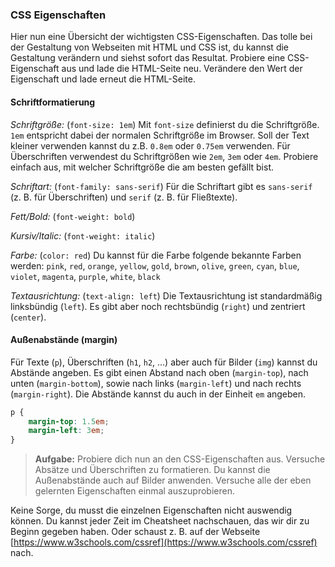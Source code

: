 ### CSS Eigenschaften

Hier nun eine Übersicht der wichtigsten CSS-Eigenschaften.
Das tolle bei der Gestaltung von Webseiten mit HTML und CSS ist, du kannst die Gestaltung verändern und siehst sofort das Resultat.
Probiere eine CSS-Eigenschaft aus und lade die HTML-Seite neu. Verändere den Wert der Eigenschaft und lade erneut die HTML-Seite.

#### Schriftformatierung

*Schriftgröße:* (`font-size: 1em`)
Mit `font-size` definierst du die Schriftgröße. `1em` entspricht dabei der normalen Schriftgröße im Browser.
Soll der Text kleiner verwenden kannst du z.B. `0.8em` oder `0.75em` verwenden. 
Für Überschriften verwendest du Schriftgrößen wie `2em`, `3em` oder `4em`.
Probiere einfach aus, mit welcher Schriftgröße die am besten gefällt bist.

*Schriftart:* (`font-family: sans-serif`)
Für die Schriftart gibt es `sans-serif` (z. B. für Überschriften) und `serif` (z. B. für Fließtexte).

*Fett/Bold:* (`font-weight: bold`)

*Kursiv/Italic:* (`font-weight: italic`)

*Farbe:* (`color: red`)
Du kannst für die Farbe folgende bekannte Farben werden:
`pink`, `red`, `orange`, `yellow`, `gold`, `brown`, `olive`, `green`, `cyan`, `blue`, `violet`, `magenta`, `purple`, `white`, `black`

*Textausrichtung:* (`text-align: left`)
Die Textausrichtung ist standardmäßig linksbündig (`left`). Es gibt aber noch rechtsbündig (`right`) und zentriert (`center`).

#### Außenabstände (margin)

Für Texte (`p`), Überschriften (`h1`, `h2`, ...) aber auch für Bilder (`img`) kannst du Abstände angeben.
Es gibt einen Abstand nach oben (`margin-top`), nach unten (`margin-bottom`), sowie nach links (`margin-left`) und nach rechts (`margin-right`).
Die Abstände kannst du auch in der Einheit `em` angeben.

`````css
p {
    margin-top: 1.5em;
    margin-left: 3em;
}
`````

> **Aufgabe:** Probiere dich nun an den CSS-Eigenschaften aus. Versuche Absätze und Überschriften zu formatieren.
> Du kannst die Außenabstände auch auf Bilder anwenden.
> Versuche alle der eben gelernten Eigenschaften einmal auszuprobieren.

Keine Sorge, du musst die einzelnen Eigenschaften nicht auswendig können.
Du kannst jeder Zeit im Cheatsheet nachschauen, das wir dir zu Beginn gegeben haben.
Oder schaust z. B. auf der Webseite [https://www.w3schools.com/cssref](https://www.w3schools.com/cssref) nach.
